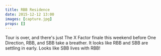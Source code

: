 ```yaml
---
title: RBB Residence
date: 2015-12-12 13:00
images: [capture.jpg]
props: []
---
```

Tour is over, and there's just The X Factor finale this weekend before One Direction, RBB, and SBB take a breather. It looks like RBB and SBB are settling in early. Looks like SBB lives with RBB!
